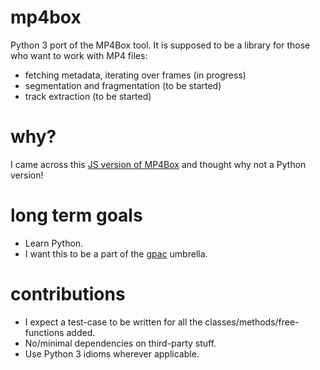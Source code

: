 # mp4box
Python 3 port of the MP4Box tool. It is supposed to be a library for those who want to work with MP4 files:
* fetching metadata, iterating over frames (in progress)
* segmentation and fragmentation (to be started)
* track extraction (to be started)

# why?
I came across this [JS version of MP4Box](https://github.com/gpac/mp4box.js) and thought why not a Python version!

# long term goals
* Learn Python.
* I want this to be a part of the [gpac](https://github.com/gpac) umbrella.

# contributions
* I expect a test-case to be written for all the classes/methods/free-functions added.
* No/minimal dependencies on third-party stuff.
* Use Python 3 idioms wherever applicable.

